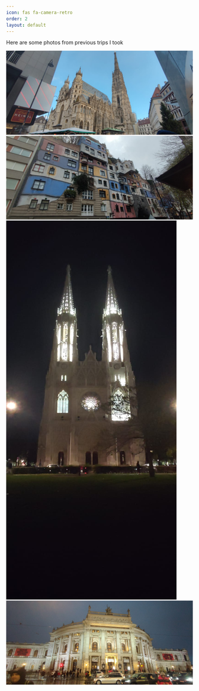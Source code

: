 ```yaml
---
icon: fas fa-camera-retro
order: 2
layout: default
---
```


<head>
  <script type="module">
    import PhotoSwipeLightbox from '/assets/js/photoswipe/photoswipe-lightbox.esm.js';
    const lightbox = new PhotoSwipeLightbox({
      gallery: '#gallery--zoom-transition',
      children: 'a',
      showHideAnimationType: 'zoom',
      pswpModule: () => import('/assets/js/photoswipe/photoswipe.esm.js')
    });
    lightbox.init();
  </script>

  <link rel="stylesheet" href="/assets/css/photoswipe/photoswipe.css">
</head>

</body>

<p>Here are some photos from previous trips I took</p>

<div class="pswp-gallery pswp-gallery--single-column" id="gallery--getting-started">
  <a href="/assets/img/photography/austria/austria_001.jpg" 
    data-pswp-width="1640" 
    data-pswp-height="738" 
    target="_blank">
    <img src="/assets/img/photography/austria/austria_001.jpg" alt="something" />
  </a>
  <!-- cropped thumbnail: -->
  <a href="/assets/img/photography/austria/austria_002.jpg" 
    data-pswp-width="1640" 
    data-pswp-height="738" 
    data-cropped="true" 
    target="_blank">
    <img src="/assets/img/photography/austria/austria_002.jpg" alt="another one" />
  </a>
  <!-- data-pswp-src with custom URL in href -->
  <a href="/assets/img/photography/austria/austria_003.jpg" 
    data-pswp-width="738" 
    data-pswp-height="1640" 
    target="_blank">
    <img src="/assets/img/photography/austria/austria_003.jpg" alt="what the hell" />
  </a>
  <!-- Without thumbnail: -->
  <a href="/assets/img/photography/austria/austria_004.jpg" 
    data-pswp-width="1640" 
    data-pswp-height="738" 
    target="_blank">
  </a>
  <!-- wrapped with any element: -->
  <div>
    <a href="/assets/img/photography/austria/austria_005.jpg"
    data-pswp-width="1640" 
    data-pswp-height="738" 
      target="_blank">
      <img src="/assets/img/photography/austria/austria_005.jpg" alt="" />
    </a>
  </div>
</div>

</body>


